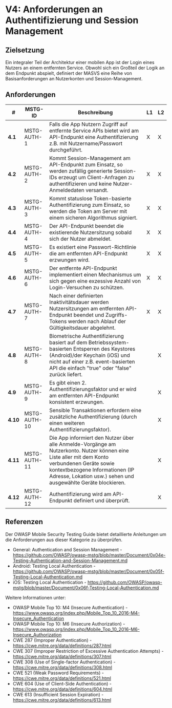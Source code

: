 # V4: Anforderungen an Authentifizierung und Session Management

## Zielsetzung

Ein integraler Teil der Architektur einer mobilen App ist der Login eines Nutzers an einem entfernten Service. Obwohl sich ein Großteil der Logik an dem Endpunkt abspielt, definiert der MASVS eine Reihe von Basisanforderungen an Nutzerkonten und Session-Management.

## Anforderungen

| # | MSTG-ID | Beschreibung | L1 | L2 |
| -- | -------- | ---------------------- | - | - |
| **4.1** | MSTG-AUTH-1 | Falls die App Nutzern Zugriff auf entfernte Service APIs bietet wird am API-Endpunkt eine Authentifizierung z.B. mit Nutzername/Passwort durchgeführt. | X | X |
| **4.2** | MSTG-AUTH-2 | Kommt Session-Management am API-Endpunkt zum Einsatz, so werden zufällig generierte Session-IDs erzeugt um Client-Anfragen zu authentifizieren und keine Nutzer-Anmeldedaten versandt. | X | X |
| **4.3** | MSTG-AUTH-3 | Kommt statuslose Token-basierte Authentifizierung zum Einsatz, so werden die Token am Server mit einem sicheren Algorithmus signiert. | X | X |
| **4.4** | MSTG-AUTH-4 | Der API-Endpunkt beendet die existierende Nutzersitzung sobald sich der Nutzer abmeldet. | X | X |
| **4.5** | MSTG-AUTH-5 | Es existiert eine Passwort-Richtlinie die am entfernten API-Endpunkt erzwungen wird. | X | X |
| **4.6** | MSTG-AUTH-6 | Der entfernte API-Endpunkt implementiert einen Mechanismus um sich gegen eine exzessive Anzahl von Login-Versuchen zu schützen. | X | X |
| **4.7** | MSTG-AUTH-7 | Nach einer definierten Inaktivitätsdauer werden Nutzersitzungen am entfernten API-Endpunkt beendet und Zugriffs-Tokens werden nach Ablauf der Gültigkeitsdauer abgelehnt. | X | X |
| **4.8** | MSTG-AUTH-8 | Biometrische Authentifizierung basiert auf dem Betriebssystem-basierten Entsperren des Keystores (Android)/der Keychain (iOS) und nicht auf einer z.B. event-basierten API die einfach "true" oder "false" zurück liefert. |   | X |
| **4.9** | MSTG-AUTH-9 | Es gibt einen 2. Authentifizierungsfaktor und er wird am entfernten API-Endpunkt konsistent erzwungen. |   | X |
| **4.10** | MSTG-AUTH-10 | Sensible Transaktionen erfordern eine zusätzliche Authentifizierung (durch einen weiteren Authentifizierungsfaktor). |   | X |
| **4.11** | MSTG-AUTH-11 | Die App informiert den Nutzer über alle Anmelde-Vorgänge am Nutzerkonto. Nutzer können eine Liste aller mit dem Konto verbundenen Geräte sowie kontextbezogene Informationen (IP Adresse, Lokation usw.) sehen und ausgewählte Geräte blockieren. |  | X |
| **4.12** | MSTG-AUTH-12 | Authentifizierung wird am API-Endpunkt definiert und überprüft. |  | X |

<div style="page-break-after: always;" >
</div>

## Referenzen

Der OWASP Mobile Security Testing Guide bietet detaillierte Anleitungen um die Anforderungen aus dieser Kategorie zu überprüfen.

- General: Authentication and Session Management - <https://github.com/OWASP/owasp-mstg/blob/master/Document/0x04e-Testing-Authentication-and-Session-Management.md>
- Android: Testing Local Authentication - <https://github.com/OWASP/owasp-mstg/blob/master/Document/0x05f-Testing-Local-Authentication.md>
- iOS: Testing Local Authentication - <https://github.com/OWASP/owasp-mstg/blob/master/Document/0x06f-Testing-Local-Authentication.md>

Weitere Informationen unter:

- OWASP Mobile Top 10: M4 (Insecure Authentication) - <https://www.owasp.org/index.php/Mobile_Top_10_2016-M4-Insecure_Authentication>
- OWASP Mobile Top 10: M6 (Insecure Authorization) - <https://www.owasp.org/index.php/Mobile_Top_10_2016-M6-Insecure_Authorization>
- CWE 287 (Improper Authentication) - <https://cwe.mitre.org/data/definitions/287.html>
- CWE 307 (Improper Restriction of Excessive Authentication Attempts) - <https://cwe.mitre.org/data/definitions/307.html>
- CWE 308 (Use of Single-factor Authentication) - <https://cwe.mitre.org/data/definitions/308.html>
- CWE 521 (Weak Password Requirements) - <https://cwe.mitre.org/data/definitions/521.html>
- CWE 604 (Use of Client-Side Authentication) - <https://cwe.mitre.org/data/definitions/604.html>
- CWE 613 (Insufficient Session Expiration) - <https://cwe.mitre.org/data/definitions/613.html>
